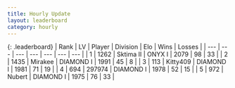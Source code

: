 ```yaml
---
title: Hourly Update
layout: leaderboard
category: hourly
---
```


{: .leaderboard}
| Rank | LV | Player | Division | Elo | Wins | Losses |
| --- | --- | --- | --- | --- | --- | --- |
| <span data-change="0">1</span> | 1262 | <span title="ID: 402846">Sktima II</span> | ONYX I | <span data-change="0">2079</span> | <span data-change="0">98</span> | <span data-change="0">33</span> |
| <span data-change="0">2</span> | 1435 | <span title="ID: 416373">Mirakee</span> | DIAMOND I | <span data-change="0">1991</span> | <span data-change="0">45</span> | <span data-change="0">8</span> |
| <span data-change="0">3</span> | 113 | <span title="ID: 459203">Kitty409</span> | DIAMOND I | <span data-change="0">1981</span> | <span data-change="0">71</span> | <span data-change="0">19</span> |
| <span data-change="0">4</span> | 694 | <span title="ID: 544038">297974</span> | DIAMOND I | <span data-change="11">1978</span> | <span data-change="3">52</span> | <span data-change="1">15</span> |
| <span data-change="2">5</span> | 972 | <span title="ID: 426165">Nubert</span> | DIAMOND I | <span data-change="41">1975</span> | <span data-change="6">76</span> | <span data-change="1">33</span> |